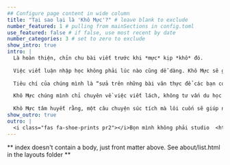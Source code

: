 ```yaml
---
## Configure page content in wide column
title: "Tại sao lại là 'Khô Mực'?" # leave blank to exclude
number_featured: 1 # pulling from mainSections in config.toml
use_featured: false # if false, use most recent by date
number_categories: 3 # set to zero to exclude
show_intro: true
intro: |
  Là hoàn thiện, chỉn chu bài viết trước khi *mực* kịp *khô* đó.
  
  Việc viết luận nhập học không phải lúc nào cũng dễ dàng. Khô Mực sẽ giúp bạn phát triển ý tưởng, làm nổi bật những trải nghiệm, giọng văn riêng của mình, hoà quyện những yếu tố hiện thực và lãng mạn để câu chuyện trở nên cuốn hút hơn. Cùng nhau, chúng ta sẽ thảo luận những lỗi thường gặp và tìm cách cải thiện chúng.
  
  Tiêu chí của chúng mình là “sửa trên những bài văn thực để các bạn có thể rút kinh nghiệm tự sửa bài của bạn". Thay vì đề cao sự hoàn hảo, thông qua những bài posts trên Khô Mực, chúng mình muốn promote văn hoá Learning from mistakes — mọi người học từ lỗi sai của bản thân và lỗi sai của nhau để chúng ta cùng nhau hoàn thiện. 

  Khô Mực chúng mình chỉ chuyên về việc viết lách, không tư vấn du học nói chung nhưng bạn có thể liên hệ với [Hands for Hands](../team/hands/) để tìm hiểu thêm. Chúng mình cũng không viết bài hộ bạn. Bạn luôn là chủ nhân câu chuyện của mình.
  
  Khô Mực tâm huyết rằng, một câu chuyện súc tích mà lôi cuốn sẽ giúp người đọc đồng cảm hơn, thế giới của họ sẽ rộng mở hơn, phong phú hơn khi họ nghe được những câu chuyện đậm chất Việt của các bạn.
show_outro: true
outro: |
  <i class="fas fa-shoe-prints pr2"></i>Bọn mình không phải studio  <http://khomuc.me> nhe!
---
```


** index doesn't contain a body, just front matter above.
See about/list.html in the layouts folder **
